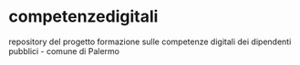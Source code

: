 # competenzedigitali
repository del progetto formazione sulle competenze digitali dei dipendenti pubblici - comune di Palermo
